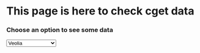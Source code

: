 <html>
<head>
<meta charset="utf-8"/>
<script src="script_data_extended.js"></script>
<link rel="stylesheet" href="style.css" />
	<title>CGET data page</title>
</head>
<body>
	<div id="titles">
		<h1>This page is here to check cget data</h1>
		<h3>Choose an option to see some data</h3>
		<select onchange="init(this.options[this.selectedIndex].value);" 
				onload="init(this.options[0].value);">
			<option value="veolia">Veolia</option>
			<option value="solidarum">Solidarum</option>
			<option value="vinci">Vinci</option>
			<option value="carasso">Carasso</option>
			<option value="apriles">Apriles</option>
			<option value="bretagne">Bretagne Creative</option>
			<option value="unccas">Unccas</option>
			<option value="reseaurural">Reseau rural</option>
			<option value="avise">Avise</option>
			<option value="semeoz">Semeoz</option>
			<option value="ag2r">Ag2r lamondiale</option>
			<option value="villesinternet">Villes internet</option>
			<option value="europeenfrance">Europe en France</option>
			<option value="lelaboess">Lelabo-ess</option>
		</select>
	</div>
	<div id="data"></div>
</body>
</html>
